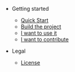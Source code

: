 - Getting started
  - [Quick Start](README.md)
  - [Build the project](build/build_instructions.md)
  - [I want to use it](README.md#i-want-to-use-it)
  - [I want to contribute](CONTRIBUTING.md)

- Legal
  - [License](LICENSE.md)
